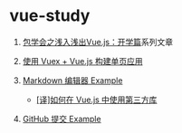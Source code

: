 # vue-study

1. [包学会之浅入浅出Vue.js：开学篇](https://cloud.tencent.com/developer/article/1020337)系列文章

2. [使用 Vuex + Vue.js 构建单页应用](https://segmentfault.com/a/1190000005891026)

3. [Markdown 编辑器 Example](https://cn.vuejs.org/v2/examples/index.html)
    + [[译]如何在 Vue.js 中使用第三方库](https://github.com/dwqs/blog/issues/51)
    
    
4. [GitHub 提交 Example](https://cn.vuejs.org/v2/examples/commits.html)
